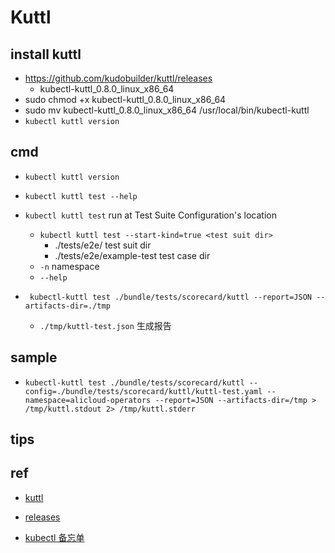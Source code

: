 # Kuttl

## install kuttl
+ https://github.com/kudobuilder/kuttl/releases
    + kubectl-kuttl_0.8.0_linux_x86_64
+ sudo chmod +x kubectl-kuttl_0.8.0_linux_x86_64
+ sudo mv kubectl-kuttl_0.8.0_linux_x86_64 /usr/local/bin/kubectl-kuttl
+ `kubectl kuttl version`

## cmd
+ `kubectl kuttl version`
+ `kubectl kuttl test --help`

+ `kubectl kuttl test` run at Test Suite Configuration's location
    + `kubectl kuttl test --start-kind=true <test suit dir>`
        +  ./tests/e2e/  test suit dir
        + ./tests/e2e/example-test  test case dir
    + `-n` namespace
    + `--help`

+ ` kubectl-kuttl test ./bundle/tests/scorecard/kuttl --report=JSON --artifacts-dir=./tmp`
    + `./tmp/kuttl-test.json` 生成报告
    
## sample
+ `kubectl-kuttl test ./bundle/tests/scorecard/kuttl --config=./bundle/tests/scorecard/kuttl/kuttl-test.yaml --namespace=alicloud-operators --report=JSON --artifacts-dir=/tmp > /tmp/kuttl.stdout 2> /tmp/kuttl.stderr`


## tips


## ref
+ [kuttl](https://kuttl.dev/docs/#pre-requisites)
<!-- install -->
+ [releases](https://github.com/kudobuilder/kuttl/releases)

+ [kubectl 备忘单](https://kubernetes.io/zh/docs/reference/kubectl/cheatsheet/)